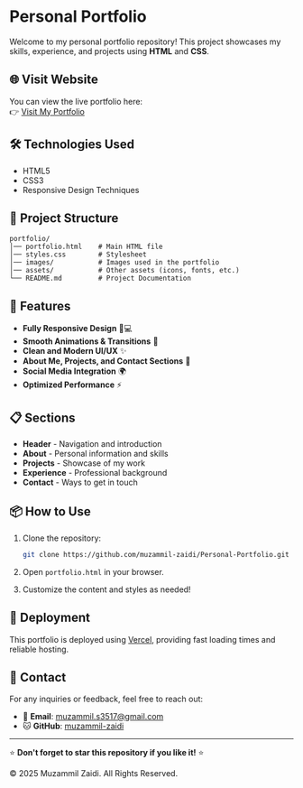 # Personal Portfolio

Welcome to my personal portfolio repository! This project showcases my skills, experience, and projects using **HTML** and **CSS**.

## 🌐 Visit Website

You can view the live portfolio here:  
👉 [Visit My Portfolio](https://personal-portfolio-lmeo-git-main-muzammils-projects-a4702b41.vercel.app/)

## 🛠️ Technologies Used

- HTML5
- CSS3
- Responsive Design Techniques

## 📂 Project Structure

```
portfolio/
│── portfolio.html    # Main HTML file
│── styles.css        # Stylesheet
│── images/           # Images used in the portfolio
│── assets/           # Other assets (icons, fonts, etc.)
└── README.md         # Project Documentation
```

## 🚀 Features

- **Fully Responsive Design** 📱💻
- **Smooth Animations & Transitions** 🎨
- **Clean and Modern UI/UX** ✨
- **About Me, Projects, and Contact Sections** 📌
- **Social Media Integration** 🌍
- **Optimized Performance** ⚡

## 📋 Sections

- **Header** - Navigation and introduction
- **About** - Personal information and skills
- **Projects** - Showcase of my work
- **Experience** - Professional background
- **Contact** - Ways to get in touch

## 📦 How to Use

1. Clone the repository:
   ```bash
   git clone https://github.com/muzammil-zaidi/Personal-Portfolio.git
   ```

2. Open `portfolio.html` in your browser.

3. Customize the content and styles as needed!

## 🔧 Deployment

This portfolio is deployed using [Vercel](https://vercel.com/), providing fast loading times and reliable hosting.

## 📩 Contact

For any inquiries or feedback, feel free to reach out:

- 📧 **Email**: [muzammil.s3517@gmail.com](mailto:muzammil.s3517@gmail.com)
- 🐱 **GitHub**: [muzammil-zaidi](https://github.com/muzammil-zaidi)

---

⭐ **Don't forget to star this repository if you like it!** ⭐

© 2025 Muzammil Zaidi. All Rights Reserved.
